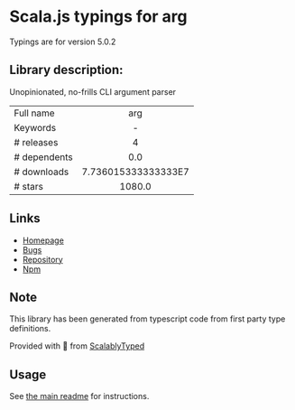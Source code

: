 
# Scala.js typings for arg

Typings are for version 5.0.2

## Library description:
Unopinionated, no-frills CLI argument parser

|                    |                 |
| ------------------ | :-------------: |
| Full name          | arg |
| Keywords           | - |
| # releases         | 4 |
| # dependents       | 0.0 |
| # downloads        | 7.736015333333333E7 |
| # stars            | 1080.0 |

## Links
- [Homepage](https://github.com/vercel/arg#readme)
- [Bugs](https://github.com/vercel/arg/issues)
- [Repository](https://github.com/vercel/arg)
- [Npm](https://www.npmjs.com/package/arg)
    


## Note
This library has been generated from typescript code from first party type definitions.

Provided with :purple_heart: from [ScalablyTyped](https://github.com/oyvindberg/ScalablyTyped)

## Usage
See [the main readme](../../readme.md) for instructions.


